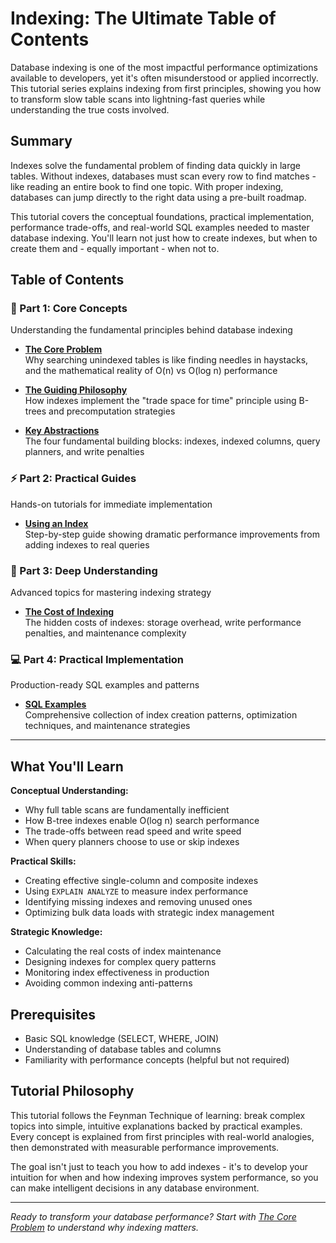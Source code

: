 # Indexing: The Ultimate Table of Contents

Database indexing is one of the most impactful performance optimizations available to developers, yet it's often misunderstood or applied incorrectly. This tutorial series explains indexing from first principles, showing you how to transform slow table scans into lightning-fast queries while understanding the true costs involved.

## Summary

Indexes solve the fundamental problem of finding data quickly in large tables. Without indexes, databases must scan every row to find matches - like reading an entire book to find one topic. With proper indexing, databases can jump directly to the right data using a pre-built roadmap.

This tutorial covers the conceptual foundations, practical implementation, performance trade-offs, and real-world SQL examples needed to master database indexing. You'll learn not just how to create indexes, but when to create them and - equally important - when not to.

## Table of Contents

### 🎯 Part 1: Core Concepts
Understanding the fundamental principles behind database indexing

- **[The Core Problem](01-concepts-01-the-core-problem.md)**  
  Why searching unindexed tables is like finding needles in haystacks, and the mathematical reality of O(n) vs O(log n) performance

- **[The Guiding Philosophy](01-concepts-02-the-guiding-philosophy.md)**  
  How indexes implement the "trade space for time" principle using B-trees and precomputation strategies

- **[Key Abstractions](01-concepts-03-key-abstractions.md)**  
  The four fundamental building blocks: indexes, indexed columns, query planners, and write penalties

### ⚡ Part 2: Practical Guides  
Hands-on tutorials for immediate implementation

- **[Using an Index](02-guides-01-using-an-index.md)**  
  Step-by-step guide showing dramatic performance improvements from adding indexes to real queries

### 🧠 Part 3: Deep Understanding
Advanced topics for mastering indexing strategy

- **[The Cost of Indexing](03-deep-dive-01-the-cost-of-indexing.md)**  
  The hidden costs of indexes: storage overhead, write performance penalties, and maintenance complexity

### 💻 Part 4: Practical Implementation
Production-ready SQL examples and patterns

- **[SQL Examples](04-sql-examples.md)**  
  Comprehensive collection of index creation patterns, optimization techniques, and maintenance strategies

---

## What You'll Learn

**Conceptual Understanding:**
- Why full table scans are fundamentally inefficient
- How B-tree indexes enable O(log n) search performance  
- The trade-offs between read speed and write speed
- When query planners choose to use or skip indexes

**Practical Skills:**
- Creating effective single-column and composite indexes
- Using `EXPLAIN ANALYZE` to measure index performance
- Identifying missing indexes and removing unused ones
- Optimizing bulk data loads with strategic index management

**Strategic Knowledge:**
- Calculating the real costs of index maintenance
- Designing indexes for complex query patterns
- Monitoring index effectiveness in production
- Avoiding common indexing anti-patterns

## Prerequisites

- Basic SQL knowledge (SELECT, WHERE, JOIN)
- Understanding of database tables and columns
- Familiarity with performance concepts (helpful but not required)

## Tutorial Philosophy

This tutorial follows the Feynman Technique of learning: break complex topics into simple, intuitive explanations backed by practical examples. Every concept is explained from first principles with real-world analogies, then demonstrated with measurable performance improvements.

The goal isn't just to teach you how to add indexes - it's to develop your intuition for when and how indexing improves system performance, so you can make intelligent decisions in any database environment.

---

*Ready to transform your database performance? Start with [The Core Problem](01-concepts-01-the-core-problem.md) to understand why indexing matters.*